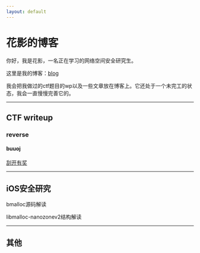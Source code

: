 ```yaml
---
layout: default
---
```


# 花影的博客

你好，我是花影，一名正在学习的网络空间安全研究生。

这里是我的博客：[blog](https://rongxiye.github.io/)

我会把我做过的ctf题目的wp以及一些文章放在博客上。它还处于一个未完工的状态，我会一直慢慢完善它的。



------

## CTF writeup

### reverse

#### buuoj

[刮开有奖](https://rongxiye.github.io/刮开有奖)





------

## iOS安全研究

bmalloc源码解读

libmalloc-nanozonev2结构解读







------

## 其他



